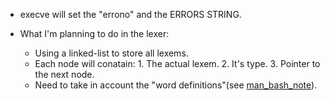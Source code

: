 - execve will set the "errono" and the ERRORS STRING.

- What I'm planning to do in the lexer:
	- Using a linked-list to store all lexems.
	- Each node will conatain: 1. The actual lexem. 2. It's type. 3. Pointer to the next node.
	- Need to take in account the "word definitions"(see [man_bash_note](./man_bash_note.md)).


